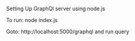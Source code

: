Setting Up GraphQl server using node.js


To run: node index.js

Goto: http://localhost:5000/graphql and run query
